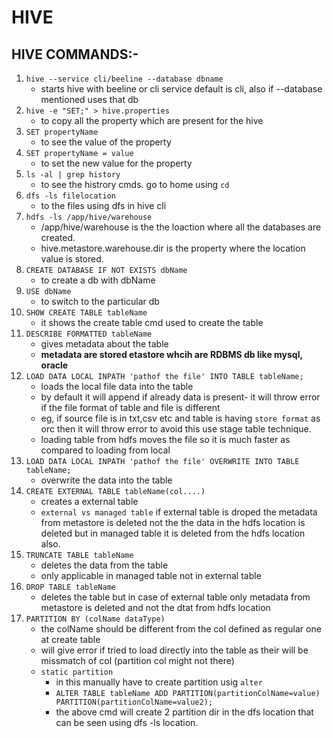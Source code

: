 # HIVE

## HIVE COMMANDS:-

1. `hive --service cli/beeline --database dbname`
   - starts hive with beeline or cli service default is cli, also if --database mentioned uses that db
2. `hive -e "SET;" > hive.properties`
   - to copy all the property which are present for the hive
3. `SET propertyName`
   - to see the value of the property
4. `SET propertyName = value`
   - to set the new value for the property
5. `ls -al | grep history`
   - to see the histrory cmds. go to home using `cd`
6. `dfs -ls filelocation`
   - to the files using dfs in hive cli
7. `hdfs -ls /app/hive/warehouse`
   - /app/hive/warehouse is the the loaction where all the databases are created.
   - hive.metastore.warehouse.dir is the property where the location value is stored.
8. `CREATE DATABASE IF NOT EXISTS dbName`
   - to create a db with dbName
9. `USE dbName`
   - to switch to the particular db
10. `SHOW CREATE TABLE tableName`
    - it shows the create table cmd used to create the table
11. `DESCRIBE FORMATTED tableName`
    - gives metadata about the table
    - **metadata are stored etastore whcih are RDBMS db like mysql, oracle**
12. `LOAD DATA LOCAL INPATH 'pathof the file' INTO TABLE tableName;`
    - loads the local file data into the table
    - by default it will append if already data is present- it will throw error if the file format of table and file is different
    - eg, if source file is in txt,csv etc and table is having `store format` as orc then it will throw error to avoid this use stage table technique.
    - loading table from hdfs moves the file so it is much faster as compared to loading from local
13. `LOAD DATA LOCAL INPATH 'pathof the file' OVERWRITE INTO TABLE tableName;`
    - overwrite the data into the table
14. `CREATE EXTERNAL TABLE tableName(col....)`
    - creates a external table
    - `external vs managed table` if external table is droped the metadata from metastore is deleted not the the data in the hdfs location is deleted but in managed table it is deleted from the hdfs location also.
15. `TRUNCATE TABLE tableName`
    - deletes the data from the table
    - only applicable in managed table not in external table
16. `DROP TABLE tableName`
    - deletes the table but in case of external table only metadata from metastore is deleted and not the dtat from hdfs location
17. `PARTITION BY (colName dataType)`
    - the colName should be different from the col defined as regular one at create table
    - will give error if tried to load directly into the table as their will be missmatch of col (partition col might not there)
    - `static partition`
      - in this manually have to create partition usig `alter`
      - `ALTER TABLE tableName ADD PARTITION(partitionColName=value) PARTITION(partitionColName=value2);`
      - the above cmd will create 2 partition dir in the dfs location that can be seen using dfs -ls location.
